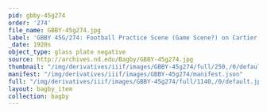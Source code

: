 ```yaml
---
pid: gbby-45g274
order: '274'
file_name: GBBY-45g274.jpg
label: 'GBBY 45G/274: Football Practice Scene (Game Scene?) on Cartier Field? - c1920s'
_date: 1920s
object_type: glass plate negative
source: http://archives.nd.edu/Bagby/GBBY-45g274.jpg
thumbnail: "/img/derivatives/iiif/images/GBBY-45g274/full/250,/0/default.jpg"
manifest: "/img/derivatives/iiif/images/GBBY-45g274/manifest.json"
full: "/img/derivatives/iiif/images/GBBY-45g274/full/1140,/0/default.jpg"
layout: bagby_item
collection: bagby
---
```


